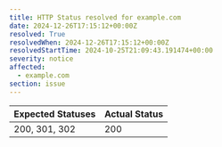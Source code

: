 ```yaml
---
title: HTTP Status resolved for example.com
date: 2024-12-26T17:15:12+00:00Z
resolved: True
resolvedWhen: 2024-12-26T17:15:12+00:00Z
resolvedStartTime: 2024-10-25T21:09:43.191474+00:00
severity: notice
affected:
  - example.com
section: issue
---
```


| Expected Statuses | Actual Status  |
|-------------------|----------------|
| 200, 301, 302 | 200 |
